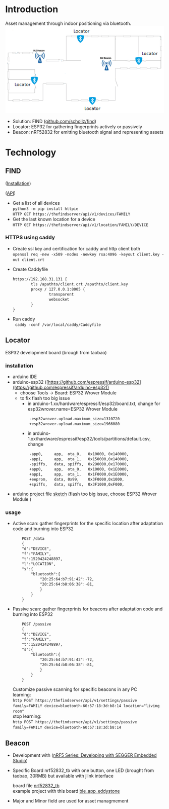 
# Introduction

Asset management through indoor positioning via bluetooth. 
![Schema](./schema.PNG)
 - Solution: FIND ([github.com/schollz/find](https://github.com/schollz/find))
 - Locator: ESP32 for gathering fingerprints actively or passively 
 - Beacon: nRF52832 for emitting bluetooth signal and representing assets 

# Technology


## FIND

([Installation](https://www.internalpositioning.com/doc/server_setup.md))

([API](https://www.internalpositioning.com/doc/api.md)) 

 - Get a list of all devices  
   ` python3 -m pip install httpie  `  
   ` HTTP GET https://thefindserver/api/v1/devices/FAMILY `
 - Get the last known location for a device  
   ` HTTP GET https://thefindserver/api/v1/location/FAMILY/DEVICE `


### HTTPS using caddy

 - Create ssl key and certification for caddy and http client both  
     `openssl req -new -x509 -nodes -newkey rsa:4096 -keyout client.key -out client.crt`  

 - Create Caddyfile  
    ```
    https://192.168.31.131 {  
            tls /apathto/client.crt /apathto/client.key  
            proxy / 127.0.0.1:8005 {  
                    transparent  
                    websocket  
            }  
    }
    ```     

 - Run caddy  
     ` caddy -conf /var/local/caddy/Caddyfile`  



## Locator

ESP32 development board (brough from taobao)
### installation
 - arduino IDE 
 - arduino-esp32 ([https://github.com/espressif/arduino-esp32](https://github.com/espressif/arduino-esp32))
   * choose Tools -> Board: ESP32 Wrover Module  
   * to fix flash too big issue    
        * in arduino-1.xx/hardware/espressif/esp32/board.txt, change for esp32wrover.name=ESP32 Wrover Module  
        ```
            -esp32wrover.upload.maximum_size=1310720
            +esp32wrover.upload.maximum_size=1966080
        ```
        * in arduino-1.xx/hardware/espressif/esp32/tools/partitions/default.csv, change  
        ```
            -app0,     app,  ota_0,   0x10000, 0x140000,
            -app1,     app,  ota_1,   0x150000,0x140000,
            -spiffs,   data, spiffs,  0x290000,0x170000,
            +app0,     app,  ota_0,   0x10000, 0x1E0000,
            +app1,     app,  ota_1,   0x1F0000,0x1E0000,
            +eeprom,   data, 0x99,    0x3F0000,0x1000,
            +spiffs,   data, spiffs,  0x3F1000,0xF000,
        ```
 - arduino project file [sketch](/sketch_oct13b.ino)
 (flash too big issue, choose ESP32 Wrover Module )
 
### usage
 - Active scan: gather fingerprints for the specific location after adaptation code and burning into ESP32  
    ```
        POST /data
        {  
        "d":"DEVICE",
        "f":"FAMILY",
        "t":1520424248897,
        "l":"LOCATION",
        "s":{  
            "bluetooth":{  
                "20:25:64:b7:91:42":-72,
                "20:25:64:b8:06:38":-81,    
                }
            }
        }  
    ```  
 - Passive scan: gather fingerprints for beacons after adaptation code and burning into ESP32  
    ```
        POST /passive
        {  
        "d":"DEVICE",
        "f":"FAMILY",
        "t":1520424248897,
        "s":{  
            "bluetooth":{  
                "20:25:64:b7:91:42":-72,
                "20:25:64:b8:06:38":-81,    
                }
            }
        }
    ```  
    Customize passive scanning for specific beacons in any PC    
        learning:  
            ` http POST https://thefindserver/api/v1/settings/passive family=FAMILY device=bluetooth-60:57:18:3d:b8:14 location="living room" `  
        stop learning:  
            ` http POST https://thefindserver/api/v1/settings/passive family=FAMILY device=bluetooth-60:57:18:3d:b8:14 `  


## Beacon

- Development with ([nRF5 Series: Developing with SEGGER Embedded Studio](https://infocenter.nordicsemi.com/topic/ug_gsg_ses/UG/gsg/install_toolchain.html))  

- Specific Board nrf52832_tb with one button, one LED (brought from taobao, 30RMB) but available with jlink interface  

    board file [nrf52832_tb](./nRF5_SDK_xxx/components/boards/nrf52832_tb.h)  
    example project with this board [ble_app_eddystone](./nRF5_SDK_xxx/examples/ble_peripheral/ble_app_eddystone/nrf52832_tb/s132/ses/ble_app_eddystone_nrf52832_tb_s132.emProject)

- Major and Minor field are used for asset managmement  

